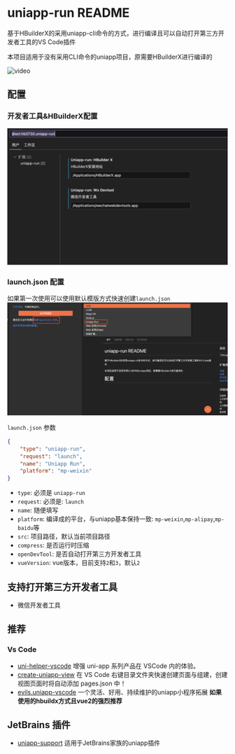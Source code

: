 # uniapp-run README

基于HBuilderX的采用uniapp-cli命令的方式，进行编译且可以自动打开第三方开发者工具的VS Code插件

本项目适用于没有采用CLI命令的uniapp项目，原需要HBuilderX进行编译的

![video](./images/video.gif)

## 配置

### 开发者工具&HBuilderX配置

![devTools](./images/devTools.png)

### launch.json 配置

如果第一次使用可以使用默认模版方式快速创建`launch.json`
![launchJson](./images/launchJson.png)

`launch.json` 参数

```json
{
    "type": "uniapp-run",
    "request": "launch",
    "name": "Uniapp Run",
    "platform": "mp-weixin"
}
```

* `type`: 必须是 `uniapp-run`
* `request`: 必须是: `launch`
* `name`: 随便填写
* `platform`: 编译成的平台，与uniapp基本保持一致: `mp-weixin`,`mp-alipay`,`mp-baidu`等
* `src`: 项目路径，默认当前项目路径
* `compress`: 是否运行时压缩
* `openDevTool`: 是否自动打开第三方开发者工具
* `vueVersion`: vue版本，目前支持`2`和`3`，默认`2`

## 支持打开第三方开发者工具

* 微信开发者工具

## 推荐

### Vs Code

* [uni-helper-vscode](https://marketplace.visualstudio.com/items?itemName=uni-helper.uni-helper-vscode) 增强 uni-app 系列产品在 VSCode 内的体验。
* [create-uniapp-view](https://marketplace.visualstudio.com/items?itemName=mrmaoddxxaa.create-uniapp-view) 在 VS Code 右键目录文件夹快速创建页面与组建，创建视图页面时将自动添加 pages.json 中！
* [evils.uniapp-vscode](https://marketplace.visualstudio.com/items?itemName=evils.uniapp-vscode) 一个灵活、好用、持续维护的uniapp小程序拓展 **如果使用的hbuildx方式且vue2的强烈推荐**

## JetBrains 插件

* [uniapp-support](https://plugins.jetbrains.com/plugin/19675-uniapp-support) 适用于JetBrains家族的uniapp插件
